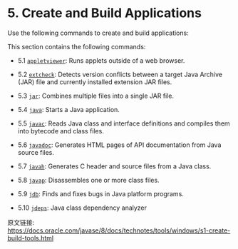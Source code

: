 # 5. Create and Build Applications

Use the following commands to create and build applications:

This section contains the following commands:



- 5.1 [`appletviewer`](appletviewer.html#BGBJAJHC): Runs applets outside of a web browser.

- 5.2 [`extcheck`](extcheck.html#CIHJGIJG): Detects version conflicts between a target Java Archive (JAR) file and currently installed extension JAR files.

- 5.3 [`jar`](jar.html#BGBEJEEG): Combines multiple files into a single JAR file.

- 5.4 [`java`](java.html#CBBFHAJA): Starts a Java application.

- 5.5 [`javac`](javac.html#BHCJCBFB): Reads Java class and interface definitions and compiles them into bytecode and class files.

- 5.6 [`javadoc`](javadoc.html#CHDFCDCI): Generates HTML pages of API documentation from Java source files.

- 5.7 [`javah`](javah.html#BJECIACA): Generates C header and source files from a Java class.

- 5.8 [`javap`](05_08_javap.md): Disassembles one or more class files.

- 5.9 [`jdb`](jdb.html#CHDFHFDB): Finds and fixes bugs in Java platform programs.

- 5.10 [`jdeps`](jdeps.html#BACEHAGD): Java class dependency analyzer







原文链接: <https://docs.oracle.com/javase/8/docs/technotes/tools/windows/s1-create-build-tools.html>